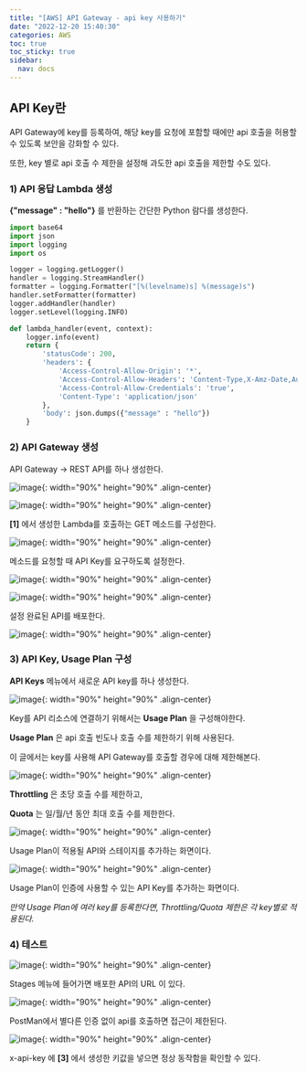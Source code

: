 ```yaml
---
title: "[AWS] API Gateway - api key 사용하기"
date: "2022-12-20 15:40:30"
categories: AWS
toc: true
toc_sticky: true
sidebar:
  nav: docs
---
```


## API Key란

API Gateway에 key를 등록하여, 해당 key를 요청에 포함할 때에만 api 호출을 허용할 수 있도록 보안을 강화할 수 있다.

또한, key 별로 api 호출 수 제한을 설정해 과도한 api 호출을 제한할 수도 있다.

### 1) API 응답 Lambda 생성

**{"message" : "hello"}** 를 반환하는 간단한 Python 람다를 생성한다.

```python
import base64
import json
import logging
import os

logger = logging.getLogger()
handler = logging.StreamHandler()
formatter = logging.Formatter("[%(levelname)s] %(message)s")
handler.setFormatter(formatter)
logger.addHandler(handler)
logger.setLevel(logging.INFO)

def lambda_handler(event, context):
    logger.info(event)
    return {
        'statusCode': 200,
        'headers': {
            'Access-Control-Allow-Origin': '*',
            'Access-Control-Allow-Headers': 'Content-Type,X-Amz-Date,Authorization,X-Api-Key,X-Amz-Security-Token',
            'Access-Control-Allow-Credentials': 'true',
            'Content-Type': 'application/json'
        },
        'body': json.dumps({"message" : "hello"})
    }
```

### 2) API Gateway 생성

API Gateway -> REST API를 하나 생성한다.

![image](https://user-images.githubusercontent.com/60495897/208563476-12872433-c925-41ce-99a7-ed395577a5bf.png){: width="90%" height="90%" .align-center}

![image](https://user-images.githubusercontent.com/60495897/208563577-3e315b96-0310-44ae-9585-42d27dcba26f.png){: width="90%" height="90%" .align-center}

**[1]** 에서 생성한 Lambda를 호출하는 GET 메소드를 구성한다.

![image](https://user-images.githubusercontent.com/60495897/208564824-56528912-525b-4679-8923-13cc13eb58d0.png){: width="90%" height="90%" .align-center}

메소드를 요청할 때 API Key를 요구하도록 설정한다.

![image](https://user-images.githubusercontent.com/60495897/208565415-fe57e314-7ee8-4134-9357-3884b446d15f.png){: width="90%" height="90%" .align-center}

![image](https://user-images.githubusercontent.com/60495897/208565544-159211fa-682b-427a-a96a-0ee7f715fd09.png){: width="90%" height="90%" .align-center}

설정 완료된 API를 배포한다.

![image](https://user-images.githubusercontent.com/60495897/208564941-6192fb39-b6c9-4836-a745-56da2d883fee.png){: width="90%" height="90%" .align-center}

### 3) API Key, Usage Plan 구성

**API Keys** 메뉴에서 새로운 API key를 하나 생성한다.

![image](https://user-images.githubusercontent.com/60495897/208563903-6e5e8c8e-a4e6-4d82-8084-13a3c3c5cce1.png){: width="90%" height="90%" .align-center}

Key를 API 리소스에 연결하기 위해서는 **Usage Plan** 을 구성해야한다.

**Usage Plan** 은 api 호출 빈도나 호출 수를 제한하기 위해 사용된다.

이 글에서는 key를 사용해 API Gateway를 호출할 경우에 대해 제한해본다.

![image](https://user-images.githubusercontent.com/60495897/208564243-f7a60e75-88a8-4529-a809-44b655209bc3.png){: width="90%" height="90%" .align-center}

**Throttling** 은 초당 호출 수를 제한하고,

**Quota** 는 일/월/년 동안 최대 호출 수를 제한한다.

![image](https://user-images.githubusercontent.com/60495897/208565096-206c1850-3470-4b45-a4a5-291cf52e3581.png){: width="90%" height="90%" .align-center}

Usage Plan이 적용될 API와 스테이지를 추가하는 화면이다.

![image](https://user-images.githubusercontent.com/60495897/208565234-0a369a53-c636-4616-b5fe-953e9ab00d31.png){: width="90%" height="90%" .align-center}

Usage Plan이 인증에 사용할 수 있는 API Key를 추가하는 화면이다.

_만약 Usage Plan에 여러 key를 등록한다면, Throttling/Quota 제한은 각 key별로 적용된다._

### 4) 테스트

![image](https://user-images.githubusercontent.com/60495897/208581107-4bed5910-51d1-4c91-83ad-e7497d9c42b7.png){: width="90%" height="90%" .align-center}

Stages 메뉴에 들어가면 배포한 API의 URL 이 있다.

![image](https://user-images.githubusercontent.com/60495897/208581276-7b940608-ae8d-4714-bd0f-2664e5837d86.png){: width="90%" height="90%" .align-center}

PostMan에서 별다른 인증 없이 api를 호출하면 접근이 제한된다.

![image](https://user-images.githubusercontent.com/60495897/208581372-e0dd1aa0-a2a2-4054-9c18-9befca8ba69d.png){: width="90%" height="90%" .align-center}

x-api-key 에 **[3]** 에서 생성한 키값을 넣으면 정상 동작함을 확인할 수 있다.
